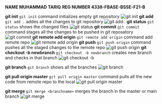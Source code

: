 **NAME      MUHAMMAD TARIQ**
**REG NUMBER 4338-FBASE-BSSE-F21-B**

**git init**
```git init``` command initializes empty git repository
![git init](images/git_init.png)
**git add**
```git add .``` addes all the changes to git repository
![git add .](images/git_add.png)
**git status**
```git status``` shows the changed files
![git status](images/git_status.png)
**git commit**
```git commit``` command stages all the changes to be pushed in git reposatory
![git commit](images/git_commit.png)
**git remote add origin**
```git remote add origin``` command add remote repo
![git remote add origin](images/git_remote.png)
**git push**
```git push origin``` command pushes all the staged changes to the remote repo
![git push origin](images/git_push.png)
**git checkout -b newbranch**
```git checkout -b newbranch``` creates new branch and checks in that branch
![git checkout -b <branchname>](images/git_checkout.png)

**git branch**
```git branch``` shows all the branches
![git branch](images/git_branch.png)

**git pull origin master**
```git pull origin master``` command pulls all the new code from remote repo to the local
![git pull origin master](images/git_pull.png)

**git merge <branchname>**
```git merge <branchname>``` merges the branch in the master or main branch
![git merge](images/git_merge.png)
